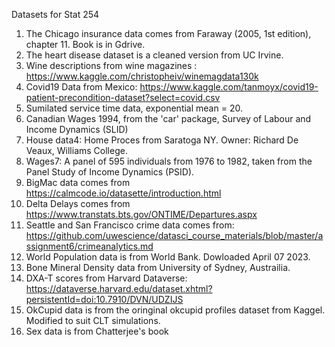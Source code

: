 Datasets for Stat 254

1. The Chicago insurance data comes from Faraway (2005, 1st edition), chapter 11. Book is in Gdrive.
2. The heart disease dataset is a cleaned version from UC Irvine.
3. Wine descriptions from wine magazines : https://www.kaggle.com/christopheiv/winemagdata130k
4. Covid19 Data from Mexico: https://www.kaggle.com/tanmoyx/covid19-patient-precondition-dataset?select=covid.csv
5. Sumilated service time data, exponential mean = 20.
6. Canadian Wages 1994, from the 'car' package, Survey of Labour and Income Dynamics (SLID)
7. House data4: Home Proces from Saratoga NY.  Owner: Richard De Veaux, Williams College.  
8. Wages7:  A panel of 595 individuals from 1976 to 1982, taken from the Panel Study of Income Dynamics (PSID).
9. BigMac data comes from https://calmcode.io/datasette/introduction.html
10. Delta Delays comes from https://www.transtats.bts.gov/ONTIME/Departures.aspx
11. Seattle and San Francisco crime data comes from: https://github.com/uwescience/datasci_course_materials/blob/master/assignment6/crimeanalytics.md
12. World Population data is from World Bank.  Dowloaded April 07 2023.
13. Bone Mineral Density data from University of Sydney, Austrailia.
14. DXA-T scores from Harvard Dataverse: https://dataverse.harvard.edu/dataset.xhtml?persistentId=doi:10.7910/DVN/UDZIJS
15. OkCupid data is from the oringinal okcupid profiles dataset from Kaggel.  Modified to suit CLT simulations.
16. Sex data is from Chatterjee's book


